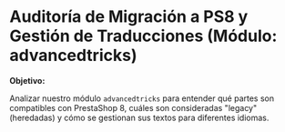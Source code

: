 # Auditoría de Migración a PS8 y Gestión de Traducciones (Módulo: advancedtricks)

**Objetivo:**&#x20;

Analizar nuestro módulo `advancedtricks` para entender qué partes son compatibles con PrestaShop 8, cuáles son consideradas "legacy" (heredadas) y cómo se gestionan sus textos para diferentes idiomas.
